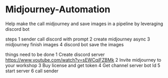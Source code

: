 # Midjourney-Automation
Help make the call midjourney and save images in a pipeline by leveraging discord bot


steps
1 sender call discord with prompt
2 create midjourney async 
3 midjourney finish images
4 discord bot save the images


things need to be done
1 Create discord server
https://www.youtube.com/watch?v=sEWCqjFZBMk
2 Invite midjourney to your workshop
3 Buy license and get token
4 Get channel server bot Id
5 start server
6 call sender 
